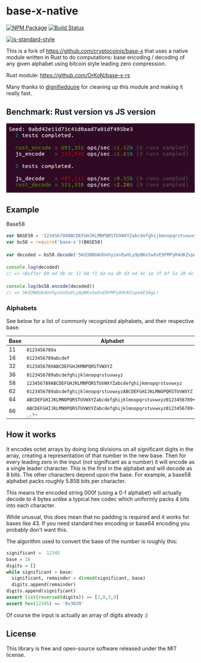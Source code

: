 # base-x-native

[![NPM Package](https://img.shields.io/npm/v/base-x-native.svg?style=flat-square)](https://www.npmjs.org/package/base-x-native)
[![Build Status](https://img.shields.io/travis/OrKoN/base-x-native.svg?branch=master&style=flat-square)](https://travis-ci.org/OrKoN/base-x-native)

[![js-standard-style](https://cdn.rawgit.com/feross/standard/master/badge.svg)](https://github.com/feross/standard)

This is a fork of https://github.com/cryptocoinjs/base-x that uses a native module written in Rust to do computations: base encoding / decoding of any given alphabet using bitcoin style leading zero compression.

Rust module: https://github.com/OrKoN/base-x-rs


Many thanks to [dignifiedquire](https://github.com/dignifiedquire) for cleaning up this module and making it really fast.

## Benchmark: Rust version vs JS version

[![benchmark](benchmark.png)](benchmark.png)

## Example

Base58

``` javascript
var BASE58 = '123456789ABCDEFGHJKLMNPQRSTUVWXYZabcdefghijkmnopqrstuvwxyz'
var bs58 = require('base-x')(BASE58)

var decoded = bs58.decode('5Kd3NBUAdUnhyzenEwVLy9pBKxSwXvE9FMPyR4UKZvpe6E3AgLr')

console.log(decoded)
// => <Buffer 80 ed db dc 11 68 f1 da ea db d3 e4 4c 1e 3f 8f 5a 28 4c 20 29 f7 8a d2 6a f9 85 83 a4 99 de 5b 19>

console.log(bs58.encode(decoded))
// => 5Kd3NBUAdUnhyzenEwVLy9pBKxSwXvE9FMPyR4UKZvpe6E3AgLr
```

### Alphabets

See below for a list of commonly recognized alphabets, and their respective base.

Base | Alphabet
------------- | -------------
11 | `0123456789a`
16 | `0123456789abcdef`
32 | `0123456789ABCDEFGHJKMNPQRSTVWXYZ`
36 | `0123456789abcdefghijklmnopqrstuvwxyz`
58 | `123456789ABCDEFGHJKLMNPQRSTUVWXYZabcdefghijkmnopqrstuvwxyz`
62 | `0123456789abcdefghijklmnopqrstuvwxyzABCDEFGHIJKLMNOPQRSTUVWXYZ`
64 | `ABCDEFGHIJKLMNOPQRSTUVWXYZabcdefghijklmnopqrstuvwxyz0123456789+/`
66 | `ABCDEFGHIJKLMNOPQRSTUVWXYZabcdefghijklmnopqrstuvwxyz0123456789-_.!~`


## How it works

It encodes octet arrays by doing long divisions on all significant digits in the
array, creating a representation of that number in the new base. Then for every
leading zero in the input (not significant as a number) it will encode as a
single leader character. This is the first in the alphabet and will decode as 8
bits. The other characters depend upon the base. For example, a base58 alphabet
packs roughly 5.858 bits per character.

This means the encoded string 000f (using a 0-f alphabet) will actually decode
to 4 bytes unlike a typical hex codec which uniformly packs 4 bits into each
character.

While unusual, this does mean that no padding is required and it works for bases
like 43. If you need standard hex encoding or base64 encoding you probably don't
want this.

The algorithm used to convert the base of the number is roughly this:

```python
significant =  12345
base = 16
digits = []
while significant > base:
  significant, remainder = divmod(significant, base)
  digits.append(remainder)
digits.append(significant)
assert list(reversed(digits)) == [3,0,3,9]
assert hex(12345) == '0x3039'
```

Of course the input is actually an array of digits already :)

## License

This library is free and open-source software released under the MIT license.

